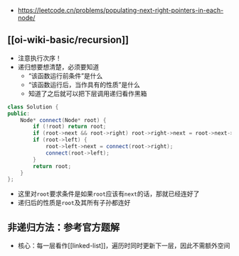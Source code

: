 - https://leetcode.cn/problems/populating-next-right-pointers-in-each-node/
## [[oi-wiki-basic/recursion]]
- 注意执行次序！
- 递归想要想清楚，必须要知道
  - “该函数运行前条件”是什么
  - “该函数运行后，当作具有的性质”是什么
  - 知道了之后就可以把下层调用递归看作黑箱
```cpp
class Solution {
public:
    Node* connect(Node* root) {
        if (!root) return root;
        if (root->next && root->right) root->right->next = root->next->left;
        if (root->left) {
            root->left->next = connect(root->right);
            connect(root->left);
        }
        return root;
    }
};
```
- 这里对`root`要求条件是如果`root`应该有`next`的话，那就已经连好了
- 递归后的性质是`root`及其所有子孙都连好
## 非递归方法：参考官方题解
- 核心：每一层看作[[linked-list]]，遍历时同时更新下一层，因此不需额外空间